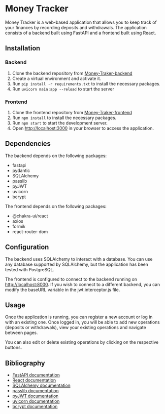 # Money Tracker

Money Tracker is a web-based application that allows you to keep track of your finances by recording deposits and withdrawals. The application consists of a backend built using FastAPI and a frontend built using React.

## Installation

### Backend

1. Clone the backend repository from [Money-Traker-backend](https://github.com/Catalin-Lucian/Money-Traker-backend)
2. Create a virtual environment and activate it.
3. Run `pip install -r requirements.txt` to install the necessary packages.
4. Run `uvicorn main:app --reload` to start the server

### Frontend

1. Clone the frontend repository from [Money-Traker-frontend](https://github.com/Catalin-Lucian/Money-Traker-frontend)
2. Run `npm install` to install the necessary packages.
3. Run `npm start` to start the development server.
4. Open <http://localhost:3000> in your browser to access the application.

## Dependencies

The backend depends on the following packages:

- fastapi
- pydantic
- SQLAlchemy
- passlib
- pyJWT
- uvicorn
- bcrypt

The frontend depends on the following packages:

- @chakra-ui/react
- axios
- formik
- react-router-dom

## Configuration

The backend uses SQLAlchemy to interact with a database. You can use any database supported by SQLAlchemy, but the application has been tested with PostgreSQL.

The frontend is configured to connect to the backend running on <http://localhost:8000>. If you wish to connect to a different backend, you can modify the baseURL variable in the jwt.interceptor.js file.

## Usage

Once the application is running, you can register a new account or log in with an existing one. Once logged in, you will be able to add new operations (deposits or withdrawals), view your existing operations and navigate between pages.

You can also edit or delete existing operations by clicking on the respective buttons.

## Bibliography

- [FastAPI documentation](https://fastapi.tiangolo.com)
- [React documentation](https://reactjs.org)
- [SQLAlchemy documentation](https://docs.sqlalchemy.org/en/14/)
- [passlib documentation](https://passlib.readthedocs.io/en/stable/)
- [pyJWT documentation](https://pyjwt.readthedocs.io/en/latest/)
- [uvicorn documentation](https://www.uvicorn.org)
- [bcrypt documentation](https://pypi.org/project/bcrypt/)
